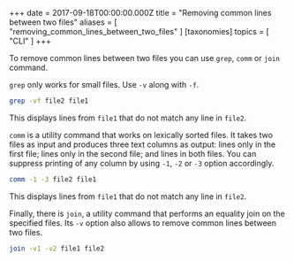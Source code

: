 +++
date = 2017-09-18T00:00:00.000Z
title = "Removing common lines between two files"
aliases = [
  "removing_common_lines_between_two_files"
]
[taxonomies]
topics = [ "CLI" ]
+++

To remove common lines between two files you can use `grep`, `comm` or `join` command.

`grep` only works for small files. Use `-v` along with `-f`.

```bash
grep -vf file2 file1
```

This displays lines from `file1` that do not match any line in `file2`.

`comm` is a utility command that works on lexically sorted files. It takes two files as input and produces three text columns as output: lines only in the first file; lines only in the second file; and lines in both files. You can suppress printing of any column by using `-1`, `-2` or `-3` option accordingly.

```bash
comm -1 -3 file2 file1
```

This displays lines from `file1` that do not match any line in `file2`.

Finally, there is `join`, a utility command that performs an equality join on the specified files. Its `-v` option also allows to remove common lines between two files.

```bash
join -v1 -v2 file1 file2
```
